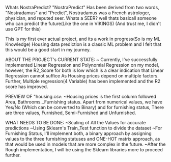 Whats NostraPredict? 
    "NostraPredict" Has been derived from two words, "Nostradamus" and "Predict",
      Nostradamus was a French astrologer, physician, and reputed seer. Whats a SEER? well thats basicall someone who can predict the future(Like the one in VIKINGS)
    (And trust me, I didn't use GPT for this)
   

This is my first ever actual project, and its a work in progress(So is my ML Knowledge) Housing data prediction is a classic ML problem and I felt that this would be a good start in my journey.

ABOUT THE PROJECT's CURRENT STATE:
  ~ Currently, I've successfully implemented Linear Regression and Polynomial Regression on my model, however, the R2_Score for both is low which is a clear indication that Linear Regression cannot suffice
    As Housing prices depend on multiple factors. Further, Multiple regression(4 Variable) has been implemented and the R2 score has improved.

PREVIEW OF "housing.csv:
  ~Housing prices is the first column followed Area, Bathrooms...Furnishing status. 
   Apart from numerical values, we have Yes/No (Which can be converted to Binary) and for furnishing status,
    There are three values, Furnished, Semi-Furnished and Unfurnished.
    
WHAT NEEDS TO BE DONE:
  ~Scaling of All the Values for accurate predictions
  ~Using Sklearn's Train_Test function to divide the dataset
  ~For Furnishing Status, I'll implement both, a binary approach by assigning values to the three furnishing statuses
   and ONE-HOT matrix approach, as that would be used in models that are more complex in the future.
  ~After the Rough implementation, I will be using the Sklearn libraries more to proceed further.
  
